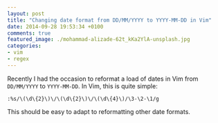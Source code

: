 ```yaml
---
layout: post
title: "Changing date format from DD/MM/YYYY to YYYY-MM-DD in Vim"
date: 2014-09-28 19:53:34 +0100
comments: true
featured_image: ./mohammad-alizade-62t_kKa2YlA-unsplash.jpg
categories: 
- vim
- regex
---
```


Recently I had the occasion to reformat a load of dates in Vim from `DD/MM/YYYY` to `YYYY-MM-DD`. In Vim, this is quite simple:

```vim
:%s/\(\d\{2}\)\/\(\d\{2}\)\/\(\d\{4}\)/\3-\2-\1/g
```

This should be easy to adapt to reformatting other date formats.
